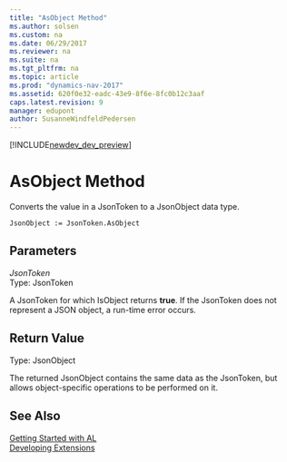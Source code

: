 ```yaml
---
title: "AsObject Method"
ms.author: solsen
ms.custom: na
ms.date: 06/29/2017
ms.reviewer: na
ms.suite: na
ms.tgt_pltfrm: na
ms.topic: article
ms.prod: "dynamics-nav-2017"
ms.assetid: 620f0e32-eadc-43e9-8f6e-8fc0b12c3aaf
caps.latest.revision: 9
manager: edupont
author: SusanneWindfeldPedersen
---
```


[!INCLUDE[newdev_dev_preview](../includes/newdev_dev_preview.md)]

# AsObject Method

Converts the value in a JsonToken to a JsonObject data type.

```
JsonObject := JsonToken.AsObject
```

## Parameters
*JsonToken*  
Type: JsonToken

A JsonToken for which IsObject returns **true**. If the JsonToken does not represent a JSON object, a run-time error occurs.

## Return Value
Type: JsonObject

The returned JsonObject contains the same data as the JsonToken, but allows object-specific operations to be performed on it.

## See Also
[Getting Started with AL](../devenv-get-started.md)  
[Developing Extensions](../devenv-dev-overview.md)
